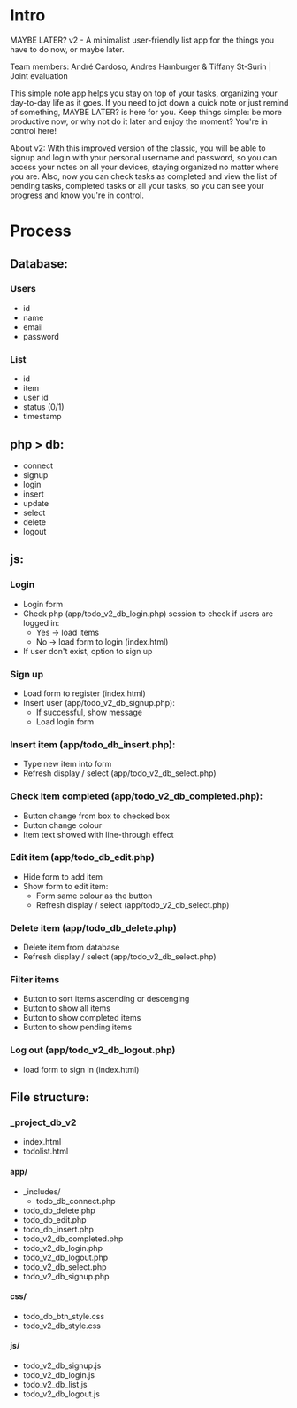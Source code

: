 # Intro
MAYBE LATER? v2 - A minimalist user-friendly list app for the things you have to do now, or maybe later.

Team members: André Cardoso, Andres Hamburger & Tiffany St-Surin | Joint evaluation

This simple note app helps you stay on top of your tasks, organizing your day-to-day life as it goes. If you need to jot down a quick note or just remind of something, MAYBE LATER? is here for you. Keep things simple: be more productive now, or why not do it later and enjoy the moment? You're in control here!

About v2: With this improved version of the classic, you will be able to signup and login with your personal username and password, so you can access your notes on all your devices, staying organized no matter where you are. Also, now you can check tasks as completed and view the list of pending tasks, completed tasks or all your tasks, so you can see your progress and know you're in control.

# Process
## Database:
### Users
- id
- name
- email
- password

### List
- id
- item
- user id
- status (0/1)
- timestamp

## php > db:
- connect
- signup
- login
- insert
- update
- select
- delete
- logout

## js:
### Login
- Login form
- Check php (app/todo_v2_db_login.php) session to check if users are logged in:
	+ Yes -> load items
	+ No -> load form to login (index.html)
 - If user don't exist, option to sign up

### Sign up 
- Load form to register (index.html)
- Insert user (app/todo_v2_db_signup.php):
	+ If successful, show message
 	+ Load login form

### Insert item (app/todo_db_insert.php):
- Type new item into form 
- Refresh display / select (app/todo_v2_db_select.php)

### Check item completed (app/todo_v2_db_completed.php):
- Button change from box to checked box
- Button change colour
- Item text showed with line-through effect

### Edit item (app/todo_db_edit.php)
- Hide form to add item
- Show form to edit item:
	+ Form same colour as the button
 	+ Refresh display / select (app/todo_v2_db_select.php)

### Delete item (app/todo_db_delete.php)
- Delete item from database
- Refresh display / select (app/todo_v2_db_select.php)

### Filter items
- Button to sort items ascending or descenging
- Button to show all items 
- Button to show completed items
- Button to show pending items

### Log out (app/todo_v2_db_logout.php)
- load form to sign in (index.html)

## File structure:
### _project_db_v2
- index.html
- todolist.html
#### app/
- _includes/
	+ todo_db_connect.php
- todo_db_delete.php
- todo_db_edit.php
- todo_db_insert.php
- todo_v2_db_completed.php
- todo_v2_db_login.php
- todo_v2_db_logout.php
- todo_v2_db_select.php
- todo_v2_db_signup.php
#### css/
- todo_db_btn_style.css
- todo_v2_db_style.css
#### js/
- todo_v2_db_signup.js
- todo_v2_db_login.js
- todo_v2_db_list.js
- todo_v2_db_logout.js

